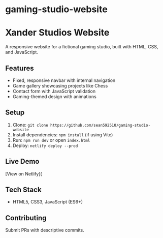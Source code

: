 # gaming-studio-website
# Xander Studios Website
A responsive website for a fictional gaming studio, built with HTML, CSS, and JavaScript.

## Features
- Fixed, responsive navbar with internal navigation
- Game gallery showcasing projects like Chess
- Contact form with JavaScript validation
- Gaming-themed design with animations

## Setup
1. Clone: `git clone https://github.com/sean592510/gaming-studio-website`
2. Install dependencies: `npm install` (if using Vite)
3. Run: `npm run dev` or open `index.html`
4. Deploy: `netlify deploy --prod`

## Live Demo
[View on Netlify](

## Tech Stack
- HTML5, CSS3, JavaScript (ES6+)

## Contributing
Submit PRs with descriptive commits.
